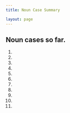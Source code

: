 ```yaml
---
title: Noun Case Summary

layout: page
---
```


## Noun cases so far.

1.
2.

3.
4.
5.
6.
7.
8.
9.
10.
11.
